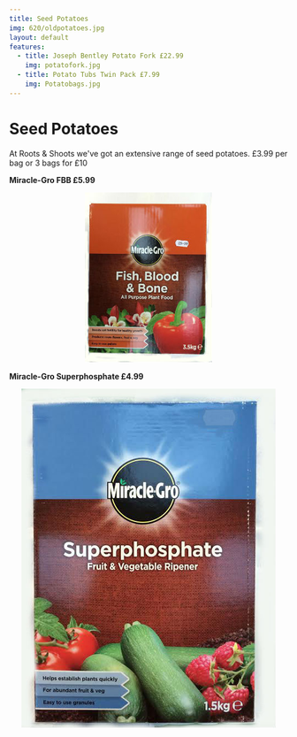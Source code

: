 ```yaml
---
title: Seed Potatoes
img: 620/oldpotatoes.jpg
layout: default
features:
  - title: Joseph Bentley Potato Fork £22.99
    img: potatofork.jpg
  - title: Potato Tubs Twin Pack £7.99
    img: Potatobags.jpg
---
```


# Seed Potatoes

At Roots & Shoots we've got an extensive range of seed potatoes. £3.99 per bag or 3 bags for £10

<div class="row-fluid">
    <div class="span6">
        <p><b>Miracle-Gro FBB £5.99</b></p>
        <p><center><img src="img/potatofood.jpg" alt="PotatoFeed" /></center></p>
    </div>
    <div class="span6">
        <p><b>Miracle-Gro Superphosphate £4.99 </b></p>
        <p><center><img src="img/superphosphate.jpg" alt="Deluxe" /></center></p>
    </div>
</div>

